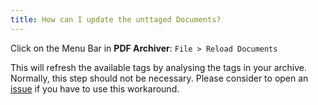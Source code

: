 ```yaml
---
title: How can I update the unttaged Documents?
---
```


Click on the Menu Bar in **PDF Archiver**: `File > Reload Documents`

This will refresh the available tags by analysing the tags in your archive. Normally, this step should not be necessary. Please consider to open an [issue]({{site.github_url}}/issues) if you have to use this workaround.
